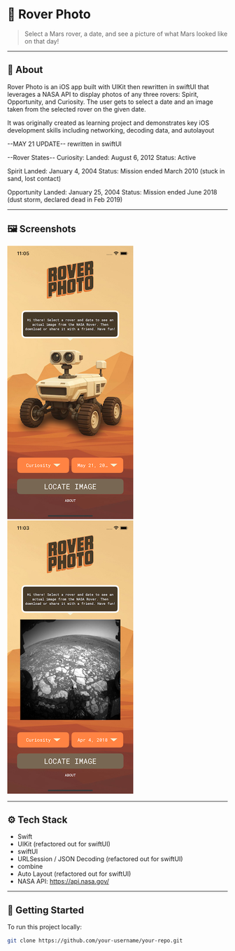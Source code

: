 # 📱 Rover Photo
> Select a Mars rover, a date, and see a picture of what Mars looked like on that day!

---

## 🧠 About

Rover Photo is an iOS app built with UIKit then rewritten in swiftUI that leverages a NASA API to display photos of any three rovers: Spirit, Opportunity, and Curiosity.  The user gets to select a date and an image taken from the selected rover on the given date.

It was originally created as learning project and demonstrates key iOS development skills including networking, decoding data, and autolayout

--MAY 21 UPDATE--
rewritten in swiftUI

--Rover States--
Curiosity:
Landed: August 6, 2012
Status: Active

Spirit
Landed: January 4, 2004
Status: Mission ended March 2010 (stuck in sand, lost contact)

Opportunity
Landed: January 25, 2004
Status: Mission ended June 2018 (dust storm, declared dead in Feb 2019)

---

## 🖼️ Screenshots

![Rover Photo default screen](defaultScreen.png) ![Rover Photo image screen](imageScreen.png)



---

## ⚙️ Tech Stack

- Swift
- UIKit (refactored out for swiftUI)
- swiftUI
- URLSession / JSON Decoding (refactored out for swiftUI)
- combine
- Auto Layout (refactored out for swiftUI)
- NASA API: https://api.nasa.gov/

---

## 🚀 Getting Started

To run this project locally:

```bash
git clone https://github.com/your-username/your-repo.git
